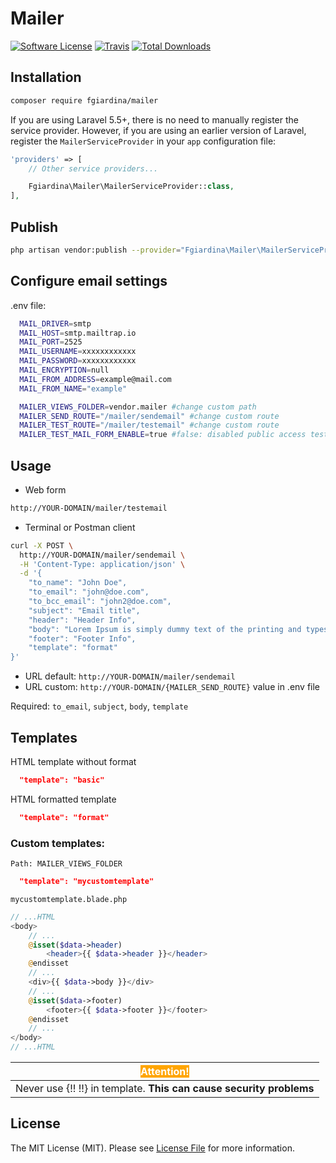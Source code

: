 # Mailer

[![Software License](https://img.shields.io/badge/license-MIT-brightgreen.svg?style=flat-square)](LICENSE.md)
[![Travis](https://img.shields.io/travis/fgiardina/mailer.svg?style=flat-square)]()
[![Total Downloads](https://img.shields.io/packagist/dt/fgiardina/mailer.svg?style=flat-square)](https://packagist.org/packages/fgiardina/mailer)

## Installation

```bash
composer require fgiardina/mailer
```

If you are using Laravel 5.5+, there is no need to manually register the service provider. However, if you are using an earlier version of Laravel, register the `MailerServiceProvider` in your `app` configuration file:

```php
'providers' => [
    // Other service providers...

    Fgiardina\Mailer\MailerServiceProvider::class,
],
```

## Publish
```bash
php artisan vendor:publish --provider="Fgiardina\Mailer\MailerServiceProvider"
```

## Configure email settings
.env file:

```bash
  MAIL_DRIVER=smtp
  MAIL_HOST=smtp.mailtrap.io
  MAIL_PORT=2525
  MAIL_USERNAME=xxxxxxxxxxxx
  MAIL_PASSWORD=xxxxxxxxxxxx
  MAIL_ENCRYPTION=null
  MAIL_FROM_ADDRESS=example@mail.com
  MAIL_FROM_NAME="example"

  MAILER_VIEWS_FOLDER=vendor.mailer #change custom path
  MAILER_SEND_ROUTE="/mailer/sendemail" #change custom route
  MAILER_TEST_ROUTE="/mailer/testemail" #change custom route
  MAILER_TEST_MAIL_FORM_ENABLE=true #false: disabled public access test from {MAILER_TEST_ROUTE}
```


## Usage

* Web form
```bash
http://YOUR-DOMAIN/mailer/testemail
```

* Terminal or Postman client
```bash
curl -X POST \
  http://YOUR-DOMAIN/mailer/sendemail \
  -H 'Content-Type: application/json' \
  -d '{
    "to_name": "John Doe",
    "to_email": "john@doe.com",
    "to_bcc_email": "john2@doe.com",
    "subject": "Email title",
    "header": "Header Info",
    "body": "Lorem Ipsum is simply dummy text of the printing and typesetting industry.",
    "footer": "Footer Info",
    "template": "format"
}'
```
- URL default: `http://YOUR-DOMAIN/mailer/sendemail` 
- URL custom: `http://YOUR-DOMAIN/{MAILER_SEND_ROUTE}` value in .env file

Required: `to_email`, `subject`, `body`, `template`

## Templates
HTML template without format
```json
  "template": "basic"
```

HTML formatted template
```json
  "template": "format"
```

### Custom templates:
`Path: MAILER_VIEWS_FOLDER`

```json
  "template": "mycustomtemplate"
```

`mycustomtemplate.blade.php`
```php
// ...HTML
<body>
    // ...
    @isset($data->header)
        <header>{{ $data->header }}</header>  
    @endisset
    // ...
    <div>{{ $data->body }}</div>
    // ... 
    @isset($data->footer)
        <footer>{{ $data->footer }}</footer>  
    @endisset
    // ...
</body>  
// ...HTML
```

| <strong style="color: white; background-color: orange">Attention!</strong>|
| -- |
| Never use {!! !!} in template. **This can cause security problems**|

## License
The MIT License (MIT). Please see [License File](/LICENSE.md) for more information.